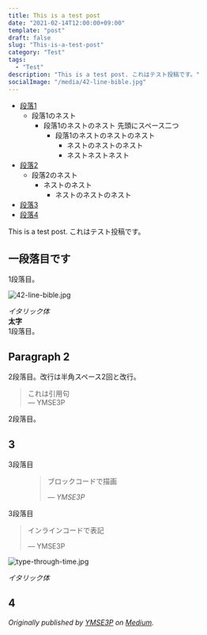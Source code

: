 ```yaml
---
title: This is a test post
date: "2021-02-14T12:00:00+09:00"
template: "post"
draft: false
slug: "This-is-a-test-post"
category: "Test"
tags:
  - "Test"
description: "This is a test post. これはテスト投稿です。"
socialImage: "/media/42-line-bible.jpg"
---
```


- [段落1](#一段落目です)
  - 段落1のネスト  
    - 段落1のネストのネスト 先頭にスペース二つ  
      - 段落1のネストのネストのネスト
        -  ネストのネストのネスト
          - ネストネストネスト
- [段落2](#paragraph-2)  
  - 段落2のネスト  
    - ネストのネスト  
      - ネストのネストのネスト
- [段落3](#3)
- [段落4](#4)

This is a test post. これはテスト投稿です。

## 一段落目です

1段落目。

![42-line-bible.jpg](/media/42-line-bible.jpg)

*イタリック体*  
**太字**  
1段落目。

## Paragraph 2

2段落目。改行は半角スペース2回と改行。  


> これは引用句  
> — YMSE3P

2段落目。

## 3

3段落目

<figure>
	<blockquote>
		<p>ブロックコードで描画</p>
		<footer>
			<cite>— YMSE3P</cite>
		</footer>
	</blockquote>
</figure>

3段落目

> インラインコードで表記
>
> — YMSE3P



![type-through-time.jpg](/media/type-through-time.jpg)

*イタリック体*



## 4


*Originally published by [YMSE3P](https://www.ymse3p-blog.com) on [Medium](https://medium.com/).*
